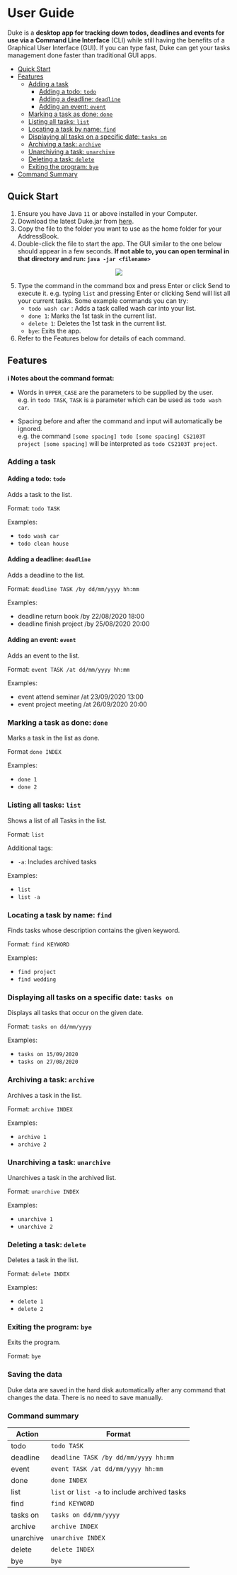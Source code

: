 # User Guide

Duke is a **desktop app for tracking down todos, deadlines and events for use via a Command Line Interface** (CLI) while still having the benefits of a Graphical User Interface (GUI). If you can type fast, Duke can get your tasks management done faster than traditional GUI apps.

* [Quick Start](#quick-start)
* [Features](#features)
	* [Adding a task](#adding-a-task)
		* [Adding a todo: `todo`](#adding-a-todo-todo)
		* [Adding a deadline: `deadline`](#adding-a-deadline-deadline)
		* [Adding an event: `event`](#adding-an-event-event)
	* [Marking a task as done: `done`](#marking-a-task-as-done-done)
	* [Listing all tasks: `list`](#listing-all-tasks-list)
	* [Locating a task by name: `find`](#locating-a-task-by-name-find)
	* [Displaying all tasks on a specific date: `tasks on`](#displaying-all-tasks-on-a-specific-date-tasks-on)
	* [Archiving a task: `archive`](#archiving-a-task-archive)
	* [Unarchiving a task: `unarchive`](#unarchiving-a-task-unarchive)
	* [Deleting a task: `delete`](#deleting-a-task-delete)
	* [Exiting the program: `bye`](#exiting-the-program-bye)
* [Command Summary](#command-summary)

## Quick Start
1. Ensure you have Java `11` or above installed in your Computer.
2. Download the latest Duke.jar from [here](https://github.com/FH-30/ip/releases/tag/v0.3).
3. Copy the file to the folder you want to use as the home folder for your AddressBook.
4. Double-click the file to start the app. The GUI similar to the one below should appear in a few seconds. **If not able to, you can open terminal in that directory and run: `java -jar <filename>`**

<div align = "center">
  <img src="https://github.com/FH-30/ip/blob/master/docs/Ui.png"/>
</div>

5. Type the command in the command box and press Enter or click Send to execute it. e.g. typing `list` and pressing Enter or clicking Send will list all your current tasks.
Some example commands you can try:
	* `todo wash car` : Adds a task called wash car into your list.
	* `done 1`: Marks the 1st task in the current list.
	* `delete 1`: Deletes the 1st task in the current list.
	* `bye`: Exits the app.
6. Refer to the Features below for details of each command.

## Features

<div markdown="block" class="alert alert-info">

**:information_source: Notes about the command format:**<br>

* Words in `UPPER_CASE` are the parameters to be supplied by the user.<br>
  e.g. in `todo TASK`, `TASK` is a parameter which can be used as `todo wash car`.

* Spacing before and after the command and input will automatically be ignored.<br>
 e.g. the command `[some spacing] todo [some spacing] CS2103T project [some spacing]` will be interpreted as `todo CS2103T project`.

</div> 

### Adding a task

#### Adding a todo: `todo`

Adds a task to the list.

Format: `todo TASK`

Examples:
* `todo wash car`
* `todo clean house`

#### Adding a deadline: `deadline`

Adds a deadline to the list.

Format: `deadline TASK /by dd/mm/yyyy hh:mm`

Examples:
* deadline return book /by 22/08/2020 18:00
* deadline finish project /by 25/08/2020 20:00

#### Adding an event: `event`

Adds an event to the list.

Format: `event TASK /at dd/mm/yyyy hh:mm`

Examples:
* event attend seminar /at 23/09/2020 13:00
* event project meeting /at 26/09/2020 20:00

### Marking a task as done: `done`

Marks a task in the list as done.

Format `done INDEX`

Examples:
* `done 1`
* `done 2`

### Listing all tasks: `list`

Shows a list of all Tasks in the list.

Format: `list`

Additional tags:
* `-a`: Includes archived tasks

Examples:
* `list`
* `list -a`


###  Locating a task by name: `find`

Finds tasks whose description contains the given keyword.

Format: `find KEYWORD`

Examples:
* `find project`
* `find wedding`

### Displaying all tasks on a specific date: `tasks on`

Displays all tasks that occur on the given date.

Format: `tasks on dd/mm/yyyy`

Examples:
* `tasks on 15/09/2020`
* `tasks on 27/08/2020`

### Archiving a task: `archive`

Archives a task in the list.

Format: `archive INDEX`

Examples:
* `archive 1`
* `archive 2`

### Unarchiving a task: `unarchive`

Unarchives a task in the archived list.

Format: `unarchive INDEX`

Examples:
* `unarchive 1`
* `unarchive 2`

### Deleting a task: `delete`

Deletes a task in the list.

Format: `delete INDEX`

Examples:
	
* `delete 1`
* `delete 2`

### Exiting the program: `bye`

Exits the program.

Format: `bye`

### Saving the data

Duke data are saved in the hard disk automatically after any command that changes the data. There is no need to save manually.

### Command summary

Action | Format
-------|-------
todo | `todo TASK`
deadline | `deadline TASK /by dd/mm/yyyy hh:mm`
event | `event TASK /at dd/mm/yyyy hh:mm`
done | `done INDEX`
list | `list` or `list -a` to include archived tasks
find | `find KEYWORD`
tasks on | `tasks on dd/mm/yyyy`
archive | `archive INDEX`
unarchive | `unarchive INDEX`
delete | `delete INDEX`
bye | `bye`